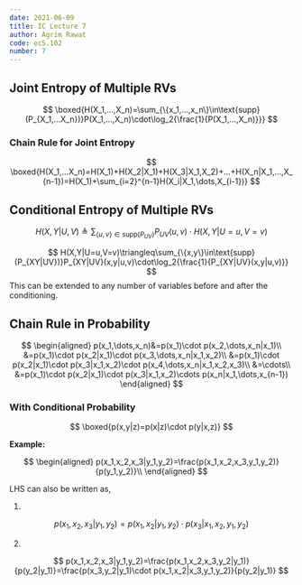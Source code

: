 ```yaml
---
date: 2021-06-09
title: IC Lecture 7
author: Agrim Rawat
code: ec5.102
number: 7
---
```


## Joint Entropy of Multiple RVs

$$
\boxed{H(X_1,...,X_n)=\sum_{\{x_1,...,x_n\}\in\text{supp}(P_{X_1,...X_n})}P(X_1,...,X_n)\cdot\log_2{\frac{1}{P(X_1,...,X_n)}}}
$$

### Chain Rule for Joint Entropy

$$
\boxed{H(X_1,...X_n)=H(X_1)+H(X_2|X_1)+H(X_3|X_1,X_2)+...+H(X_n|X_1,...,X_{n-1})=H(X_1)+\sum_{i=2}^{n-1}H(X_i|X_1,\dots,X_{i-1})}
$$

## Conditional Entropy of Multiple RVs

$$
H(X,Y|U,V)\triangleq\sum_{\{u,v\}\in\text{supp}(P_{UV})}P_{UV}(u,v)\cdot H(X,Y|U=u,V=v)
$$


$$
H(X,Y|U=u,V=v)\triangleq\sum_{\{x,y\}\in\text{supp}(P_{XY|UV})}P_{XY|UV}(x,y|u,v)\cdot\log_2{\frac{1}{P_{XY|UV}(x,y|u,v)}}
$$
This can be extended to any number of variables before and after the conditioning.

## Chain Rule in Probability

$$
\begin{aligned}
p(x_1,\dots,x_n)&=p(x_1)\cdot p(x_2,\dots,x_n|x_1)\\
&=p(x_1)\cdot p(x_2|x_1)\cdot p(x_3,\dots,x_n|x_1,x_2)\\
&=p(x_1)\cdot p(x_2|x_1)\cdot p(x_3|x_1,x_2)\cdot p(x_4,\dots,x_n|x_1,x_2,x_3)\\
&=\cdots\\
&=p(x_1)\cdot p(x_2|x_1)\cdot p(x_3|x_1,x_2)\cdots p(x_n|x_1,\dots,x_{n-1})
\end{aligned}
$$

### With Conditional Probability

$$
\boxed{p(x,y|z)=p(x|z)\cdot p(y|x,z)}
$$

**Example:**

$$
\begin{aligned}
p(x_1,x_2,x_3|y_1,y_2)=\frac{p(x_1,x_2,x_3,y_1,y_2)}{p(y_1,y_2)}\\
\end{aligned}
$$

LHS can also be written as,

1.
$$
p(x_1,x_2,x_3|y_1,y_2)=p(x_1,x_2|y_1,y_2)\cdot p(x_3|x_1,x_2,y_1,y_2)
$$

2.
$$
p(x_1,x_2,x_3|y_1,y_2)=\frac{p(x_1,x_2,x_3,y_2|y_1)}{p(y_2|y_1)}=\frac{p(x_3,y_2|y_1)\cdot p(x_1,x_2|x_3,y_1,y_2)}{p(y_2|y_1)}
$$
